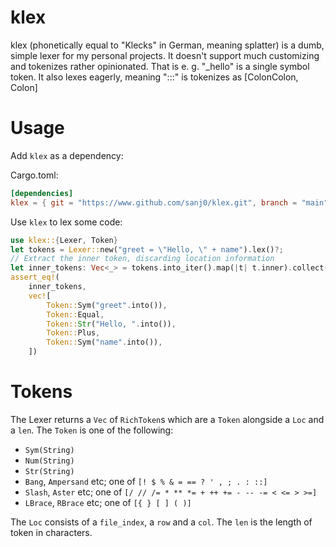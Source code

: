 # klex

klex (phonetically equal to "Klecks" in German, meaning splatter) is a dumb,
simple lexer for my personal projects. It doesn't support much customizing and
tokenizes rather opinionated. That is e. g. "\_hello" is a single symbol token.
It also lexes eagerly, meaning ":::" is tokenizes as [ColonColon, Colon]

# Usage

Add `klex` as a dependency:

Cargo.toml:
```toml
[dependencies]
klex = { git = "https://www.github.com/sanj0/klex.git", branch = "main" }
```

Use `klex` to lex some code:

```rust
use klex::{Lexer, Token}
let tokens = Lexer::new("greet = \"Hello, \" + name").lex()?;
// Extract the inner token, discarding location information
let inner_tokens: Vec<_> = tokens.into_iter().map(|t| t.inner).collect();
assert_eq!(
    inner_tokens,
    vec![
        Token::Sym("greet".into()),
        Token::Equal,
        Token::Str("Hello, ".into()),
        Token::Plus,
        Token::Sym("name".into()),
    ])
```

# Tokens

The Lexer returns a `Vec` of `RichToken`s which are a `Token` alongside a `Loc`
and a `len`.
The `Token` is one of the following:

- `Sym(String)`
- `Num(String)`
- `Str(String)`
- `Bang`, `Ampersand` etc; one of `[! $ % & = == ? ' , ; . : ::]`
- `Slash`, `Aster` etc; one of `[/ // /= * ** *= + ++ += - -- -= < <= > >=]`
- `LBrace`, `RBrace` etc; one of `[{ } [ ] ( )]`

The `Loc` consists of a `file_index`, a `row` and a `col`. The `len` is the
length of token in characters.

